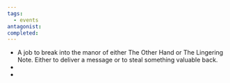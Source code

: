 ```yaml
---
tags:
  - events
antagonist: 
completed:
---
```


- A job to break into the manor of either The Other Hand or The Lingering Note. Either to deliver a message or to steal something valuable back.
- <span data-category='red' data-calendar="Calendar of Golarion" data-date='Sarenith-14-4725' data-name='Infiltration'></span>
- 